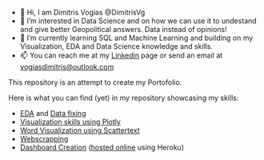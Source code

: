 - 👋 Hi, I am Dimitris Vogias @DimitrisVg
- 👀 I’m interested in Data Science and on how we can use it to undestand and give better Geopolitical answers. Data instead of opinions!
- 🌱 I’m currently learning SQL and Machine Learning and building on my Visualization, EDA and Data Science knowledge and skills.
- 📫 You can reach me at my <a href="linkedin.com/in/dimitrisvogias.html">Linkedin<a> page or send an email at vogiasdimitris@outlook.com

This repository is an attempt to create my Portofolio.

Here is what you can find (yet) in my repository showcasing my skills:
  * [EDA](https://github.com/DimitrisVg/greek-airspace-violations/tree/main/monthly%20analysis/EDA%20and%20data%20insights) and [Data fixing](https://github.com/DimitrisVg/greek-airspace-violations/tree/main/day%20to%20day%20analysis/data%20cleaning%20fixing)
  * [Visualization skills using Plotly](https://github.com/DimitrisVg/greek-airspace-violations/tree/main/monthly%20analysis/presentation%20and%20results/Visualizations)
  * [Word Visualization using Scattertext](https://github.com/DimitrisVg/ScatterText-USA-ICRC-CCWC-) 
  * [Webscrapping](https://github.com/DimitrisVg/greek-airspace-violations/tree/main/day%20to%20day%20analysis/webscrapping)
  * [Dashboard Creation](https://github.com/DimitrisVg/Greek-Fires-Dashboard) ([hosted online](https://greek-forest-fires.herokuapp.com/) using Heroku)
  
  

 

<!---
DimitrisVg/DimitrisVg is a ✨ special ✨ repository because its `README.md` (this file) appears on your GitHub profile.
You can click the Preview link to take a look at your changes.
--->
